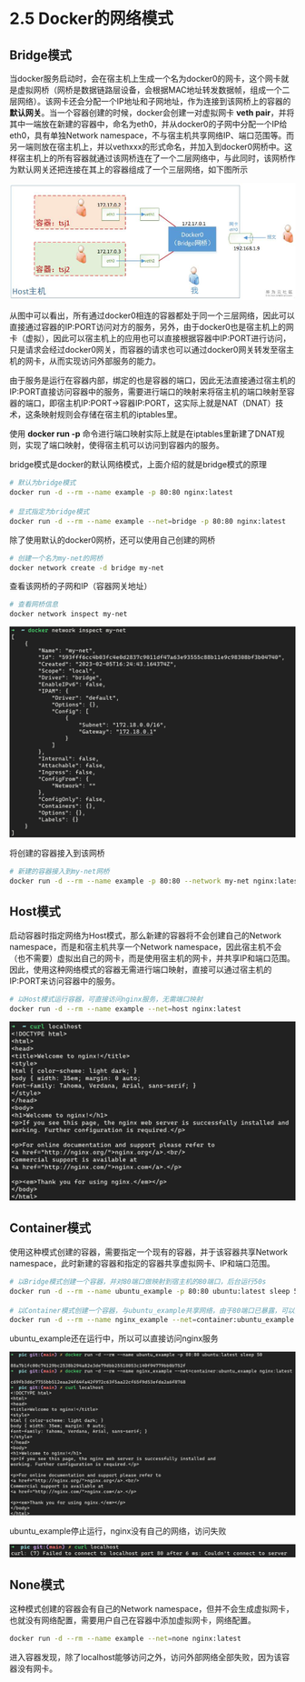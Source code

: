 # 2.5 Docker的网络模式

## Bridge模式
当docker服务启动时，会在宿主机上生成一个名为docker0的网卡，这个网卡就是虚拟网桥（网桥是数据链路层设备，会根据MAC地址转发数据帧，组成一个二层网络）。该网卡还会分配一个IP地址和子网地址，作为连接到该网桥上的容器的**默认网关**。当一个容器创建的时候，docker会创建一对虚拟网卡 **veth pair**，并将其中一端放在新建的容器中，命名为eth0，并从docker0的子网中分配一个IP给eth0，具有单独Network namespace，不与宿主机共享网络IP、端口范围等。而另一端则放在宿主机上，并以vethxxx的形式命名，并加入到docker0网桥中。这样宿主机上的所有容器就通过该网桥连在了一个二层网络中，与此同时，该网桥作为默认网关还把连接在其上的容器组成了一个三层网络，如下图所示

![2_5_1](./pic/2_5_1.png)

从图中可以看出，所有通过docker0相连的容器都处于同一个三层网络，因此可以直接通过容器的IP:PORT访问对方的服务，另外，由于docker0也是宿主机上的网卡（虚拟），因此可以宿主机上的应用也可以直接根据容器中IP:PORT进行访问，只是请求会经过docker0网关，而容器的请求也可以通过docker0网关转发至宿主机的网卡，从而实现访问外部服务的能力。

由于服务是运行在容器内部，绑定的也是容器的端口，因此无法直接通过宿主机的IP:PORT直接访问容器中的服务，需要进行端口的映射来将宿主机的端口映射至容器的端口，即宿主机IP:PORT->容器IP:PORT，这实际上就是NAT（DNAT）技术，这条映射规则会存储在宿主机的iptables里。

使用 **docker run -p** 命令进行端口映射实际上就是在iptables里新建了DNAT规则，实现了端口映射，使得宿主机可以访问到容器内的服务。

bridge模式是docker的默认网络模式，上面介绍的就是bridge模式的原理

```bash
# 默认为bridge模式
docker run -d --rm --name example -p 80:80 nginx:latest

# 显式指定为bridge模式
docker run -d --rm --name example --net=bridge -p 80:80 nginx:latest
```

除了使用默认的docker0网桥，还可以使用自己创建的网桥

```bash
# 创建一个名为my-net的网桥
docker network create -d bridge my-net
```

查看该网桥的子网和IP（容器网关地址）

```bash
# 查看网桥信息
docker network inspect my-net
```

![2_5_2](./pic/2_5_2.png)

将创建的容器接入到该网桥

```bash
# 新建的容器接入到my-net网桥
docker run -d --rm --name example -p 80:80 --network my-net nginx:latest
```

## Host模式

启动容器时指定网络为Host模式，那么新建的容器将不会创建自己的Network namespace，而是和宿主机共享一个Network namespace，因此宿主机不会（也不需要）虚拟出自己的网卡，而是使用宿主机的网卡，并共享IP和端口范围。因此，使用这种网络模式的容器无需进行端口映射，直接可以通过宿主机的IP:PORT来访问容器中的服务。

```bash
# 以Host模式运行容器，可直接访问nginx服务，无需端口映射
docker run -d --rm --name example --net=host nginx:latest
```

![2_5_3](./pic//2_5_3.png)

## Container模式

使用这种模式创建的容器，需要指定一个现有的容器，并于该容器共享Network namespace，此时新建的容器和指定的容器共享虚拟网卡、IP和端口范围。

```bash
# 以Bridge模式创建一个容器，并对80端口做映射到宿主机的80端口，后台运行50s
docker run -d --rm --name ubuntu_example -p 80:80 ubuntu:latest sleep 50

# 以Container模式创建一个容器，与ubuntu_example共享网络，由于80端口已暴露，可以直接访问
docker run -d --rm --name nginx_example --net=container:ubuntu_example nginx:latest
```

ubuntu_example还在运行中，所以可以直接访问nginx服务

![2_5_4](./pic/2_5_4.png)

ubuntu_example停止运行，nginx没有自己的网络，访问失败

![2_5_5](./pic/2_5_5.png)

## None模式

这种模式创建的容器会有自己的Network namespace，但并不会生成虚拟网卡，也就没有网络配置，需要用户自己在容器中添加虚拟网卡，网络配置。

```bash
docker run -d --rm --name example --net=none nginx:latest
```

进入容器发现，除了localhost能够访问之外，访问外部网络全部失败，因为该容器没有网卡。
